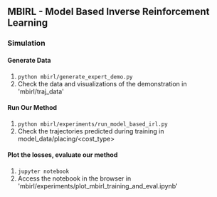 ## MBIRL - Model Based Inverse Reinforcement Learning

### Simulation

#### Generate Data
1. ```python mbirl/generate_expert_demo.py``` 
2. Check the data and visualizations of the demonstration in 'mbirl/traj_data'

#### Run Our Method
1. ```python mbirl/experiments/run_model_based_irl.py```
2. Check the trajectories predicted during training in model_data/placing/<cost_type>

#### Plot the losses, evaluate our method
1. ```jupyter notebook```
2. Access the notebook in the browser in 'mbirl/experiments/plot_mbirl_training_and_eval.ipynb'

